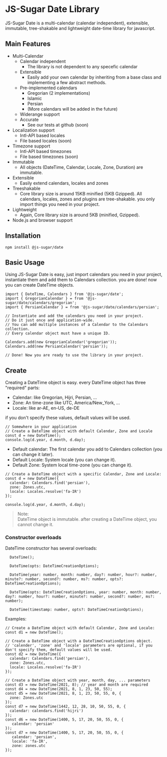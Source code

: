 # JS-Sugar Date Library

JS-Sugar Date is a multi-calendar (calendar independent), extensible, immutable, tree-shakable and lightweight date-time library for javascript.

## Main Features

- Multi-Calendar
  - Calendar independent
    - The library is not dependent to any specefic calendar
  - Extensible
    - Easily add your own calendar by inheriting from a base class and implementing a few abstract methods.
  - Pre-implemented calendars
    - Gregorian (2 implementations)
    - Islamic
    - Persian
    - (More calendars will be added in the future)
  - Widerange support
  - Accurate
    - See our tests at github (soon)
- Localization support 
  - Intl-API based locales
  - File based locales (soon)
- Timezone support
  - Intl-API based timezones
  - File based timezones (soon)
- Immutable
  - All objects (DateTime, Calendar, Locale, Zone, Duration) are immutable.
- Extensible
  - Easily extend calendars, locales and zones
- Treeshakable
  - Core library size is around 15KB minified (5KB Gzipped). All calendars, locales, zones and plugins are tree-shakable. you only import things you need in your project.
- Lightweight
  - Again, Core library size is around 5KB (minified, Gzipped).
- Node.js and browser support

## Installation
```node
npm install @js-sugar/date
```

## Basic Usage
Using JS-Sugar Date is easy, just import calendars you need in your project, instantiate them and add them to Calendars collection. you are done! now you can create DateTime objects.

```
import { DateTime, Calendars } from '@js-sugar/date';
import { GregorianCalendar } = from '@js-sugar/date/calendars/gregorian';
import { PersianCalendar } = from '@js-sugar/date/calendars/persian';

// Instantiate and add the calendars you need in your project.
// Do it just once and application-wide.
// You can add multiple instances of a Calendar to the Calendars collection.
// Every calendar object must have a unique ID.

Calendars.add(new GregorianCalendar('gregorian')); 
Calendars.add(new PersianCalendar('persian'));

// Done! Now you are ready to use the library in your project.
```

## Create
Creating a DateTime object is easy. every DateTime object has three "required" parts:

- Calendar: like Gregorian, Hijri, Persian, ...
- Zone: An time-zone like UTC, America/New_York, ...
- Locale: like ar-AE, en-US, de-DE

if you don't specify these values, default values will be used.


```
// Somewhere in your application
// Create a DateTime object with default Calendar, Zone and Locale
const d = new DateTime(); 
console.log(d.year, d.month, d.day);
```

- Default calendar: The first calendar you add to Calendars collection (you can change it later).
- Default Locale: System locale (you can change it).
- Default Zone: System local time-zone (you can change it).

```
// Create a DateTime object with a specific Calendar, Zone and Locale:
const d = new DateTime({
  calendar: Calendars.find('persian'),
  zone: Zones.utc,
  locale: Locales.resolve('fa-IR')
}); 

console.log(d.year, d.month, d.day);
```

> Note:  
DateTime object is immutable. after creating a DateTime object, you cannot change it.

### Constructor overloads
DateTime constructor has several overloads:

```
  DateTime();

  DateTime(opts: DateTimeCreationOptions);  

  DateTime(year: number, month: number, day?: number, hour?: number, minute?: number, second?: number, ms?: number, opts?: DateTimeCreationOptions);  

  DateTime(opts: DateTimeCreationOptions, year: number, month: number, day?: number, hour?: number, minute?: number, second?: number, ms?: number); 

  DateTime(timestamp: number, opts?: DateTimeCreationOptions);  

```

Examples:  
```
// Create a DateTime object with default Calendar, Zone and Locale:
const d1 = new DateTime(); 

// Create a DateTime object with a DateTimeCreationOptions object.
// 'calender', 'zone' and 'locale' parameters are optional, if you don't specify them, default values will be used.
const d2 = new DateTime({
  calendar: Calendars.find('persian'),
  zone: Zones.utc,
  locale: Locales.resolve('fa-IR')
});

// Create a DateTime object with year, month, day, ... parameters
const d3 = new DateTime(2021, 8); // year and month are required
const d4 = new DateTime(2021, 8, 1, 23, 50, 55);
const d5 = new DateTime(2021, 8, 1, 23, 50, 55, 0, { 
  zone: Zones.utc
});
const d7 = new DateTime(1442, 12, 28, 10, 50, 55, 0, { 
  calendar: calendars.find('hijri')
});
const d6 = new DateTime(1400, 5, 17, 20, 50, 55, 0, {
   calendar: 'persian'
});
const d7 = new DateTime(1400, 5, 17, 20, 50, 55, 0, {
   calendar: 'persian',
   locale: 'fa-IR',
   zone: zones.utc
});

```

